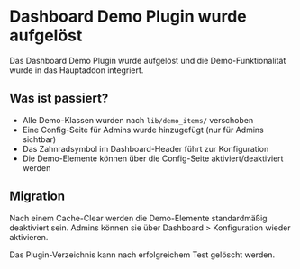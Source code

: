 # Dashboard Demo Plugin wurde aufgelöst

Das Dashboard Demo Plugin wurde aufgelöst und die Demo-Funktionalität wurde in das Hauptaddon integriert.

## Was ist passiert?
- Alle Demo-Klassen wurden nach `lib/demo_items/` verschoben
- Eine Config-Seite für Admins wurde hinzugefügt (nur für Admins sichtbar)
- Das Zahnradsymbol im Dashboard-Header führt zur Konfiguration
- Die Demo-Elemente können über die Config-Seite aktiviert/deaktiviert werden

## Migration
Nach einem Cache-Clear werden die Demo-Elemente standardmäßig deaktiviert sein. 
Admins können sie über Dashboard > Konfiguration wieder aktivieren.

Das Plugin-Verzeichnis kann nach erfolgreichem Test gelöscht werden.
